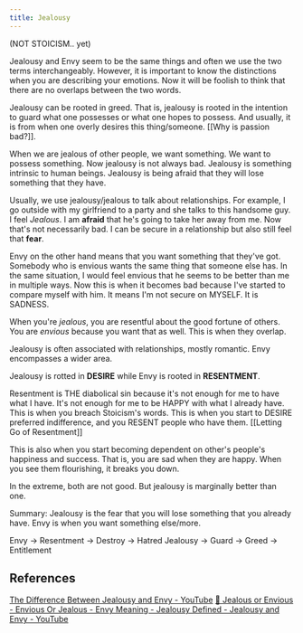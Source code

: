 ```yaml
---
title: Jealousy
---
```


(NOT STOICISM.. yet)

Jealousy and Envy seem to be the same things and often we use the two terms interchangeably. However, it is important to know the distinctions when you are describing your emotions. Now it will be foolish to think that there are no overlaps between the two words.

Jealousy can be rooted in greed. That is, jealousy is rooted in the intention to guard what one possesses or what one hopes to possess. And usually, it is from when one overly desires this thing/someone. [[Why is passion bad?]]. 

When we are jealous of other people, we want something. We want to possess something. Now jealousy is not always bad. Jealousy is something intrinsic to human beings. Jealousy is being afraid that they will lose something that they have.

Usually, we use jealousy/jealous to talk about relationships. For example, I go outside with my girlfriend to a party and she talks to this handsome guy. I feel *Jealous*. I am **afraid** that he's going to take her away from me. Now that's not necessarily bad. I can be secure in a relationship but also still feel that **fear**. 

Envy on the other hand means that you want something that they've got. Somebody who is envious wants the same thing that someone else has. In the same situation, I would feel envious that he seems to be better than me in multiple ways. Now this is when it becomes bad because I've started to compare myself with him. It means I'm not secure on MYSELF. It is SADNESS. 

When you're *jealous*, you are resentful about the good fortune of others. You are *envious* because you want that as well. This is when they overlap.

Jealousy is often associated with relationships, mostly romantic. Envy encompasses a wider area. 

Jealousy is rotted in **DESIRE** while Envy is rooted in **RESENTMENT**.

Resentment is THE diabolical sin because it's not enough for me to have what I have. It's not enough for me to be HAPPY with what I already have. This is when you breach Stoicism's words. This is when you start to DESIRE preferred indifference, and you RESENT people who have them. [[Letting Go of Resentment]]

This is also when you start becoming dependent on other's people's happiness and success. That is, you are sad when they are happy. When you see them flourishing, it breaks you down.

In the extreme, both are not good. But jealousy is marginally better than one. 

Summary: Jealousy is the fear that you will lose something that you already have. Envy is when you want something else/more.

Envy → Resentment → Destroy → Hatred
Jealousy → Guard → Greed → Entitlement
## References
[The Difference Between Jealousy and Envy - YouTube](https://www.youtube.com/watch?v=WW_H_j7xtWs)
[🔵 Jealous or Envious - Envious Or Jealous - Envy Meaning - Jealousy Defined - Jealousy and Envy - YouTube](https://www.youtube.com/watch?v=wiDP8xrS4d4)
